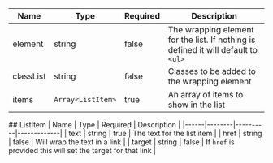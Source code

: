 | Name | Type   | Required | Description |
|------|--------|----------|-------------|
| element | string | false | The wrapping element for the list. If nothing is defined it will default to `<ul>` |
| classList | string | false | Classes to be added to the wrapping element |
| items | `Array<ListItem>` | true | An array of items to show in the list |

## ListItem
| Name | Type   | Required | Description |
|------|--------|----------|-------------|
| text | string | true | The text for the list item |
| href | string | false | Will wrap the text in a link |
| target | string | false | If `href` is provided this will set the target for that link |
